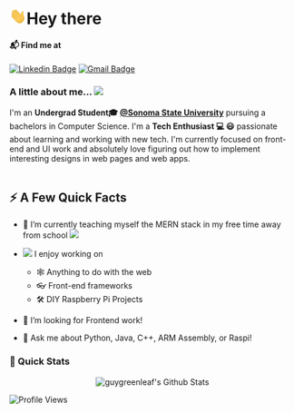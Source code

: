 <h1> <img src="https://raw.githubusercontent.com/ABSphreak/ABSphreak/master/gifs/Hi.gif" width="30px">Hey there</h1>
</h1>

#### 📬 Find me at
[![Linkedin Badge](https://img.shields.io/badge/-LinkedIn-blue?style=flat-square&logo=Linkedin&logoColor=white&link=https://www.linkedin.com/in/hemanthkollipara/)](https://www.linkedin.com/in/guy-greenleaf-6b9a75183/)
[![Gmail Badge](https://img.shields.io/badge/-Gmail-d14836?style=flat-square&logo=Gmail&logoColor=white&link=mailto:defcon.sentinal95@gmail.com)](mailto:yaweh23@gmail.com)

### A little about me...  <img src="https://media.giphy.com/media/8A76LJJUJUZ92iblNx/giphy.gif" width="50"> 
I'm an **Undergrad Student🎓 [@Sonoma State University](https://www.sonoma.edu/)** pursuing a bachelors in Computer Science. I'm a **Tech Enthusiast 💻 😃** passionate about learning and working with new tech. I'm currently focused on front-end and UI work and absolutely love figuring out how to implement interesting designs in web pages and web apps. <br/><br/>

## ⚡️ A Few Quick Facts

- 🌱 I’m currently teaching myself the MERN stack in my free time away from school <img src="https://upload.wikimedia.org/wikipedia/commons/thumb/a/a7/React-icon.svg/1280px-React-icon.svg.png" width="35"> 


- <img src="https://media.giphy.com/media/WUlplcMpOCEmTGBtBW/giphy.gif" width="30">  I enjoy working on
    - 🕸️ Anything to do with the web
    - 👓 Front-end frameworks
    - 🛠 DIY Raspberry Pi Projects
- 👯 I’m looking for Frontend work!
- 💬 Ask me about Python, Java, C++, ARM Assembly, or Raspi!

### 🚀 Quick Stats
<p align="center">
<img align="center" src="https://github-readme-stats.vercel.app/api?username=guygreenleaf&show_icons=true&line_height=21&theme=tokyonight" alt="guygreenleaf's Github Stats" />
</p>



![Profile Views](https://komarev.com/ghpvc/?username=guygreenleaf)
